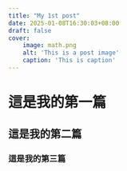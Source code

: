 ```yaml
---
title: "My 1st post"
date: 2025-01-08T16:30:03+08:00
draft: false
cover:
    image: math.png
    alt: 'This is a post image'
    caption: 'This is caption'
---
```



# 這是我的第一篇

## 這是我的第二篇

### 這是我的第三篇